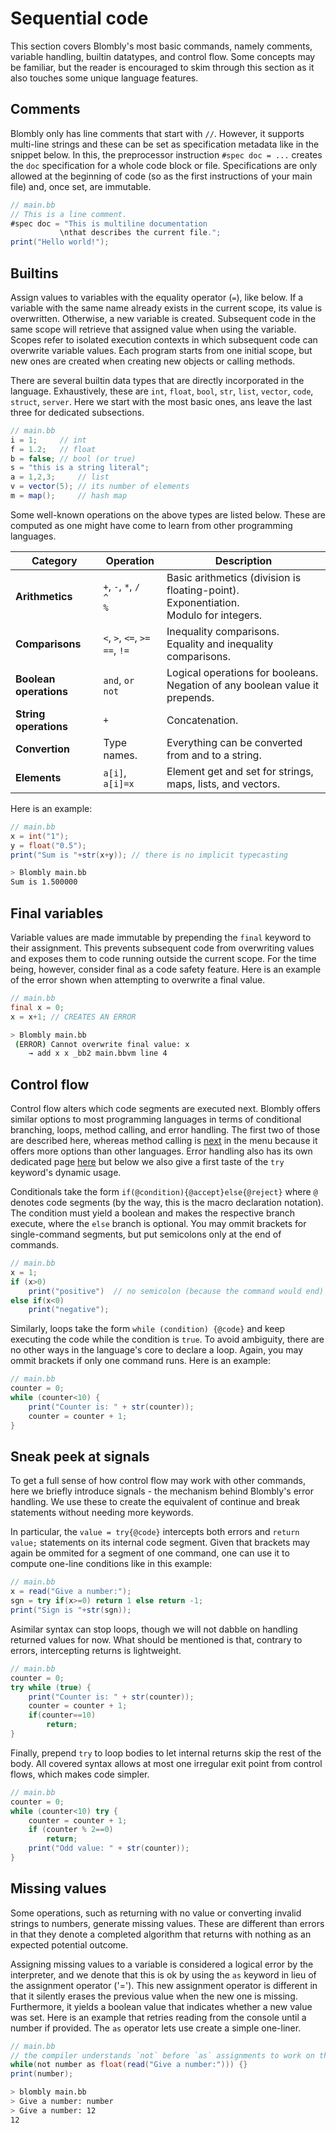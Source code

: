 # Sequential code

This section covers Blombly's most basic commands, namely comments, variable handling, builtin datatypes,
and control flow. Some concepts may be familiar, but the reader is encouraged to skim through this section
as it also touches some unique language features.

## Comments

Blombly only has line comments that start with `//`. However, it supports multi-line strings and these can be set as specification metadata like in the snippet below. 
In this, the preprocessor instruction `#spec doc = ...` creates the `doc` specification for a whole code block or file. 
Specifications are only allowed at the beginning of code (so as the first instructions of your main file) and, once set, are immutable.

```java
// main.bb
// This is a line comment.
#spec doc = "This is multiline documentation 
           \nthat describes the current file."; 
print("Hello world!");
```

## Builtins

Assign values to variables with the equality operator (`=`), like below. If a variable with the same name already exists in the current scope, its value is overwritten. 
Otherwise, a new variable is created. Subsequent code in the same scope will retrieve that assigned value when using the variable. Scopes refer to isolated execution contexts 
in which subsequent code can overwrite variable values. Each program starts from one initial scope, but new ones are created when creating new objects or calling methods.

There are several builtin data types that are directly incorporated in the language.
Exhaustively, these are `int`, `float`, `bool`, `str`, `list`, `vector`, `code`, `struct`, `server`.
Here we start with the most basic ones, ans leave the last three for dedicated subsections.

```java
// main.bb
i = 1;     // int 
f = 1.2;   // float 
b = false; // bool (or true)
s = "this is a string literal";
a = 1,2,3;     // list
v = vector(5); // its number of elements
m = map();     // hash map
```

Some well-known operations on the above types are listed below. These are computed as one might have come to learn from other programming
languages.

| **Category**             | **Operation**                          | **Description**                                          |
|--------------------------|----------------------------------------|----------------------------------------------------------|
| **Arithmetics**          | `+`, `-`, `*`, `/` <br> `^` <br> `%`   | Basic arithmetics (division is floating-point). <br> Exponentiation. <br> Modulo for integers. |
| **Comparisons**          | `<`, `>`, `<=`, `>=` <br>  `==`, `!=`  | Inequality comparisons. <br> Equality and inequality comparisons. |
| **Boolean operations**   | `and`, `or` <br> `not`                 | Logical operations for booleans.  <br> Negation of any boolean value it prepends.|
| **String operations**    | `+`                                    | Concatenation.                                                    |
| **Convertion**           | Type names.                            | Everything can be converted from and to a string.                 |
| **Elements**             | `a[i]`, `a[i]=x`                       | Element get and set for strings, maps, lists, and vectors.       |


Here is an example:

```java
// main.bb
x = int("1"); 
y = float("0.5");
print("Sum is "+str(x+y)); // there is no implicit typecasting
```

```bash
> Blombly main.bb
Sum is 1.500000
```

## Final variables

Variable values are made immutable by prepending the `final` keyword to their assignment. This prevents subsequent code from overwriting values
and exposes them to code running outside the current scope. For the time being, however, consider final as a code safety feature.
Here is an example of the error shown when attempting to overwrite a final value.

```java
// main.bb
final x = 0; 
x = x+1; // CREATES AN ERROR
```

```bash
> Blombly main.bb
 (ERROR) Cannot overwrite final value: x
    → add x x _bb2 main.bbvm line 4
```

## Control flow

Control flow alters which code segments are executed next. Blombly offers similar options to most programming languages in terms of conditional branching, loops, method calling,
and error handling. The first two of those are described here, whereas method calling is [next](blocks.md) in the menu because it offers more options than other languages. 
Error handling also has its own dedicated page [here](errors.md) but below we also give a first taste of the `try` keyword's dynamic usage.

Conditionals take the form `if(@condition){@accept}else{@reject}` where `@` denotes code segments (by the way, this is the macro declaration notation). 
The condition must yield a boolean and makes the respective branch execute, where the `else` branch is optional.
You may ommit brackets for single-command segments, but put semicolons only at the end of commands.

```java
// main.bb
x = 1;
if (x>0) 
    print("positive")  // no semicolon (because the command would end)
else if(x<0)
    print("negative");
```

Similarly, loops take the form `while (condition) {@code}` and keep executing the code while the condition is `true`. 
To avoid ambiguity, there are no other ways in the language's core to declare a loop. 
Again, you may ommit brackets if only one command runs.
Here is an example:

```java
// main.bb
counter = 0;
while (counter<10) {
    print("Counter is: " + str(counter));
    counter = counter + 1;
}
```

## Sneak peek at signals

To get a full sense of how control flow may work with other commands,
here we briefly introduce signals - 
the mechanism behind Blombly's error handling. We use these to create the
equivalent of continue and break statements without needing more keywords.

In particular, the `value = try{@code}` intercepts both errors 
and `return value;`
statements on its internal code segment. Given that brackets may again
be ommited for a segment of one command, one can use it to compute
one-line conditions like in this example:

```java
// main.bb
x = read("Give a number:");
sgn = try if(x>=0) return 1 else return -1;
print("Sign is "+str(sgn));
```

Asimilar syntax can stop loops, though we will not dabble on handling returned values for now. 
What should be mentioned is that, contrary to errors, intercepting returns is lightweight.

```java
// main.bb
counter = 0;
try while (true) {
    print("Counter is: " + str(counter));
    counter = counter + 1;
    if(counter==10)
        return;
}
```

Finally, prepend `try` to loop bodies to let internal returns skip the rest of the body. 
All covered syntax allows at most one irregular exit point from control flows,
which makes code simpler.

```java
// main.bb
counter = 0;
while (counter<10) try {
    counter = counter + 1;
    if (counter % 2==0) 
        return;
    print("Odd value: " + str(counter));
}
```


## Missing values

Some operations, such as returning with no value or converting invalid strings to numbers, generate missing values. These
are different than errors in that they denote a completed algorithm that returns with nothing as
an expected potential outcome. 

Assigning missing values to a variable is considered a logical error by the interpreter, and we denote that this is ok 
by using the `as` keyword in lieu of the assignment operator ('='). 
This new assignment operator is different in that it silently erases the previous value when the new one is missing. 
Furthermore, it yields a boolean value that indicates whether a new value was set. Here is an example that retries
reading from the console until a number if provided. The `as` operator lets use create a simple one-liner.

```java
// main.bb
// the compiler understands `not` before `as` assignments to work on their output
while(not number as float(read("Give a number:"))) {}
print(number);
```
```bash
> blombly main.bb
> Give a number: number
> Give a number: 12
12
```